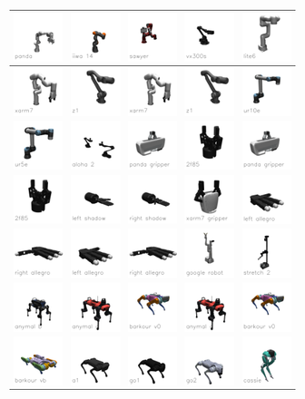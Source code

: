 |<img src='assets/franka_emika_panda-panda.png' width=100>|<img src='assets/kuka_iiwa_14-iiwa14.png' width=100>|<img src='assets/rethink_robotics_sawyer-sawyer.png' width=100>|<img src='assets/trossen_vx300s-vx300s.png' width=100>|<img src='assets/ufactory_lite6-lite6.png' width=100>|
| :---: | :---: | :---: | :---: | :---: |
|<img src='assets/ufactory_xarm7-xarm7.png' width=100>|<img src='assets/unitree_z1-z1.png' width=100>|<img src='assets/ufactory_xarm7-xarm7.png' width=100>|<img src='assets/unitree_z1-z1.png' width=100>|<img src='assets/universal_robots_ur10e-ur10e.png' width=100>|
|<img src='assets/universal_robots_ur5e-ur5e.png' width=100>|<img src='assets/aloha-aloha.png' width=100>|<img src='assets/franka_emika_panda-hand.png' width=100>|<img src='assets/robotiq_2f85-2f85.png' width=100>|<img src='assets/franka_emika_panda-hand.png' width=100>|
|<img src='assets/robotiq_2f85-2f85.png' width=100>|<img src='assets/shadow_hand-left_hand.png' width=100>|<img src='assets/shadow_hand-right_hand.png' width=100>|<img src='assets/ufactory_xarm7-hand.png' width=100>|<img src='assets/wonik_allegro-left_hand.png' width=100>|
|<img src='assets/wonik_allegro-right_hand.png' width=100>|<img src='assets/wonik_allegro-left_hand.png' width=100>|<img src='assets/wonik_allegro-right_hand.png' width=100>|<img src='assets/google_robot-robot.png' width=100>|<img src='assets/hello_robot_stretch-stretch.png' width=100>|
|<img src='assets/anybotics_anymal_b-anymal_b.png' width=100>|<img src='assets/anybotics_anymal_c-anymal_c.png' width=100>|<img src='assets/google_barkour_v0-barkour_v0.png' width=100>|<img src='assets/anybotics_anymal_c-anymal_c.png' width=100>|<img src='assets/google_barkour_v0-barkour_v0.png' width=100>|
|<img src='assets/google_barkour_vb-barkour_vb.png' width=100>|<img src='assets/unitree_a1-a1.png' width=100>|<img src='assets/unitree_go1-go1.png' width=100>|<img src='assets/unitree_go2-go2.png' width=100>|<img src='assets/agility_cassie-cassie.png' width=100>|
